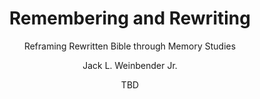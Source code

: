 ---
author: Jack L. Weinbender Jr.
date: TBD
title: Remembering and Rewriting
subtitle: Reframing Rewritten Bible through Memory Studies
---